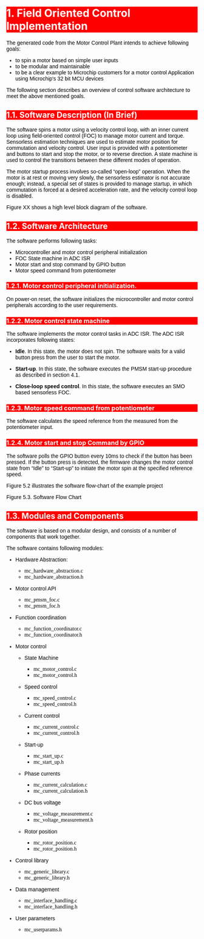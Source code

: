 <style>
 body {
        counter-reset: h1;
        padding: 20px;
    }

   h1 {
        background-color: red;
        color: white;
        counter-reset: h2
    }

    h2 {
        background-color: red;
        color: white;
        counter-reset: h3
    }

    h3 {
        background-color: red;
        color: white;
        counter-reset: h4
    }

    h1:before {
        background-color: red;
        color: white;
        counter-increment: h1;
        content: counter(h1) ". "
    }

    h2:before {
        background-color: red;
        color: white;
        counter-increment: h2;
        content: counter(h1) "." counter(h2) ". "
    }

    h3:before {
        background-color: red;
        color: white;
        counter-increment: h3;
        content: counter(h1) "." counter(h2) "." counter(h3) ". "
    }

    h4:before {
        background-color: red;
        color: white;
        counter-increment: h4;
        content: counter(h1) "." counter(h2) "." counter(h3) "." counter(h4) ". "
    }
    p{
        color: black;
        font-family: "Arial", Helvetica, sans-serif;
    }

    article {
        max-width: 50em;
        background: white;
        padding: 2em;
        margin: 1em auto;
    }

    .table-of-contents {
        float: right;
        width: 40%;
        background: #eee;
        font-size: 0.8em;
        padding: 1em 2em;
        margin: 0 0 0.5em 0.5em;
    }
    .table-of-contents ul {
        padding: 0;
    }
    .table-of-contents li {
        margin: 0 0 0.25em 0;
    }
    .table-of-contents a {
        text-decoration: none;
    }
    .table-of-contents a:hover,
    .table-of-contents a:active {
        text-decoration: underline;
    }

    h3:target {
        animation: highlight 1s ease;
    }

    @keyframes highlight {
    from { background: yellow; }
    to { background: white; }
    }

    li{
        color: black;
        font-family: "Arial", Helvetica, sans-serif;
    }

    table{
        color: black;
        font-family: "Arial", Helvetica, sans-serif;
    }

    }
}
</style>

# Field Oriented Control Implementation
The generated code from the Motor Control Plant intends to achieve following goals:
- to spin a motor based on simple user inputs
- to be modular and maintainable
- to be a clear example to Microchip customers for a motor control Application using Microchip's 32 bit MCU devices

The following section describes an overview of control software architecture to meet the above mentioned goals.

## Software Description (In Brief)
The software spins a motor using a velocity control loop, with an inner current loop using field-oriented control (FOC) to manage motor current and torque. Sensorless estimation techniques are used to estimate motor position for commutation and velocity control. User input is provided with a potentiometer and buttons to start and stop the motor, or to reverse direction. A state machine is used to control the transitions between these different modes of operation.

The motor startup process involves so-called “open-loop” operation. When the motor is at rest or moving very slowly, the sensorless estimator is not accurate enough; instead, a special set of states is provided to manage startup, in which commutation is forced at a desired acceleration rate, and the velocity control loop is disabled.

Figure XX shows a high level block diagram of the software.


## Software Architecture

The software performs following tasks:
- Microcontroller and motor control peripheral initialization
- FOC State machine in ADC ISR
- Motor start and stop command by GPIO button
- Motor speed command from potentiometer


### Motor control peripheral initialization.

On power-on reset, the software initializes the microcontroller and motor control peripherals according to the user requirements. 

### Motor control state machine
The software implements the motor control tasks in ADC ISR. The ADC ISR incorporates following states:
- **Idle**. In this state, the motor does not spin. The software waits for a valid button press from the user to start the motor.
 
- **Start-up**. In this state, the software executes the PMSM start-up procedure as described in section 4.1.

- **Close-loop speed control**. In this state, the software executes an SMO based sensorless FOC.

### Motor speed command from potentiometer
The software calculates the speed reference from the measured from the potentiometer input. 

### Motor start and stop Command by GPIO
The software polls the GPIO button every 10ms to check if the button has been pressed. If the button press is detected, the firmware changes the motor control state from “Idle” to “Start-up” to initiate the motor spin at the specified reference speed.

Figure 5.2 illustrates the software flow-chart of the example project

 
Figure 5.3. Software Flow Chart


## Modules and Components
The software is based on a modular design, and consists of a number of components that work together. 

The software contains following modules:

- Hardware Abstraction:
    <ul>
        <li style="font-family:consolas;">mc_hardware_abstraction.c</li>
        <li style="font-family:consolas;">mc_hardware_abstraction.h</li>
    </ul>

- Motor control API
    <ul>
        <li style="font-family:consolas;">mc_pmsm_foc.c</li>
        <li style="font-family:consolas;">mc_pmsm_foc.h</li>
    </ul>

- Function coordination
    <ul>
        <li style="font-family:consolas;">mc_function_coordinator.c</li>
        <li style="font-family:consolas;">mc_function_coordinator.h</li>
    </ul>

- Motor control 
    - State Machine
        <ul>
            <li style="font-family:consolas;">mc_motor_control.c</li>
            <li style="font-family:consolas;">mc_motor_control.h</li>
        </ul>

    - Speed control
        <ul>
            <li style="font-family:consolas;">mc_speed_control.c</li>
            <li style="font-family:consolas;">mc_speed_control.h</li>
        </ul>
    - Current control
        <ul>
            <li style="font-family:consolas;">mc_current_control.c</li>
            <li style="font-family:consolas;">mc_current_control.h</li>
        </ul>

    - Start-up
        <ul>
            <li style="font-family:consolas;">mc_start_up.c</li>
            <li style="font-family:consolas;">mc_start_up.h</li>
        </ul>
    - Phase currents
        <ul>
            <li style="font-family:consolas;">mc_current_calculation.c</li>
            <li style="font-family:consolas;">mc_current_calculation.h</li>
        </ul>
    - DC bus voltage
        <ul>
            <li style="font-family:consolas;">mc_voltage_measurement.c</li>
            <li style="font-family:consolas;">mc_voltage_measurement.h</li>
        </ul>
    - Rotor position
        <ul>
            <li style="font-family:consolas;">mc_rotor_position.c</li>
            <li style="font-family:consolas;">mc_rotor_position.h</li>
        </ul>

- Control library
    <ul>
        <li style="font-family:consolas;">mc_generic_library.c</li>
        <li style="font-family:consolas;">mc_generic_library.h</li>
    </ul>


- Data management
    <ul>
        <li style="font-family:consolas;">mc_interface_handling.c</li>
        <li style="font-family:consolas;">mc_interface_handling.h</li>
    </ul>

- User parameters
    <ul>
        <li style="font-family:consolas;">mc_userparams.h</li>
    </ul>





